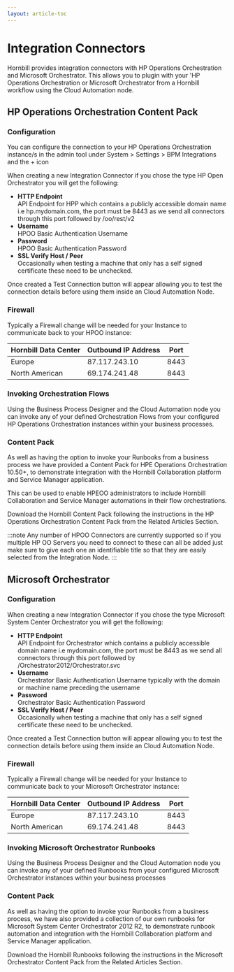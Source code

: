 ```yaml
---
layout: article-toc
---
```

# Integration Connectors
Hornbill provides integration connectors with HP Operations Orchestration and Microsoft Orchestrator. This allows you to plugin with your 'HP Operations Orchestration or Microsoft Orchestrator from a Hornbill workflow using the Cloud Automation node.

## HP Operations Orchestration Content Pack
### Configuration
You can configure the connection to your HP Operations Orchestration instance/s in the admin tool under System > Settings > BPM Integrations and the + icon

When creating a new Integration Connector if you chose the type HP Open Orchestrator you will get the following:

* **HTTP Endpoint**<br>API Endpoint for HPP which contains a publicly accessible domain name i.e hp.mydomain.com, the port must be 8443 as we send all connectors through this port followed by /oo/rest/v2
* **Username**<br>HPOO Basic Authentication Username
* **Password**<br>HPOO Basic Authentication Password
* **SSL Verify Host / Peer**<br>Occasionally when testing a machine that only has a self signed certificate these need to be unchecked.

Once created a Test Connection button will appear allowing you to test the connection details before using them inside an Cloud Automation Node.

### Firewall
Typically a Firewall change will be needed for your Instance to communicate back to your HPOO instance:

|Hornbill Data Center|Outbound IP Address|Port|
|-|-|-|
|Europe|87.117.243.10|8443|
|North American|69.174.241.48|8443|

### Invoking Orchestration Flows
Using the Business Process Designer and the Cloud Automation node you can invoke any of your defined Orchestration Flows from your configured HP Operations Orchestration instances within your business processes.

### Content Pack
As well as having the option to invoke your Runbooks from a business process we have provided a Content Pack for HPE Operations Orchestration 10.50+, to demonstrate integration with the Hornbill Collaboration platform and Service Manager application.

This can be used to enable HPEOO administrators to include Hornbill Collaboration and Service Manager automations in their flow orchestrations.

Download the Hornbill Content Pack following the instructions in the HP Operations Orchestration Content Pack from the Related Articles Section.

:::note
Any number of HPOO Connectors are currently supported so if you multiple HP OO Servers you need to connect to these can all be added just make sure to give each one an identifiable title so that they are easily selected from the Integration Node.
:::


## Microsoft Orchestrator
### Configuration
When creating a new Integration Connector if you chose the type Microsoft System Center Orchestrator you will get the following:

* **HTTP Endpoint**<br>API Endpoint for Orchestrator which contains a publicly accessible domain name i.e mydomain.com, the port must be 8443 as we send all connectors through this port followed by /Orchestrator2012/Orchestrator.svc
* **Username**<br>Orchestrator Basic Authentication Username typically with the domain or machine name preceding the username
* **Password**<br>Orchestrator Basic Authentication Password
* **SSL Verify Host / Peer**<br>Occasionally when testing a machine that only has a self signed certificate these need to be unchecked.

Once created a Test Connection button will appear allowing you to test the connection details before using them inside an Cloud Automation Node.

### Firewall
Typically a Firewall change will be needed for your Instance to communicate back to your Microsoft Orchestrator instance:

|Hornbill Data Center|Outbound IP Address|Port|
|-|-|-|
|Europe|87.117.243.10|8443|
|North American|69.174.241.48|8443|

### Invoking Microsoft Orchestrator Runbooks
Using the Business Process Designer and the Cloud Automation node you can invoke any of your defined Runbooks from your configured Microsoft Orchestrator instances within your business processes

### Content Pack
As well as having the option to invoke your Runbooks from a business process, we have also provided a collection of our own runbooks for Microsoft System Center Orchestrator 2012 R2, to demonstrate runbook automation and integration with the Hornbill Collaboration platform and Service Manager application.

Download the Hornbill Runbooks following the instructions in the Microsoft Orchestrator Content Pack from the Related Articles Section.